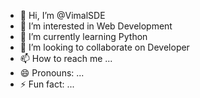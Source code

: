 - 👋 Hi, I’m @VimalSDE
- 👀 I’m interested in Web Development
- 🌱 I’m currently learning Python
- 💞️ I’m looking to collaborate on Developer
- 📫 How to reach me ...
- 😄 Pronouns: ...
- ⚡ Fun fact: ...

<!---
VimalSDE/VimalSDE is a ✨ special ✨ repository because its `README.md` (this file) appears on your GitHub profile.
You can click the Preview link to take a look at your changes.
--->
